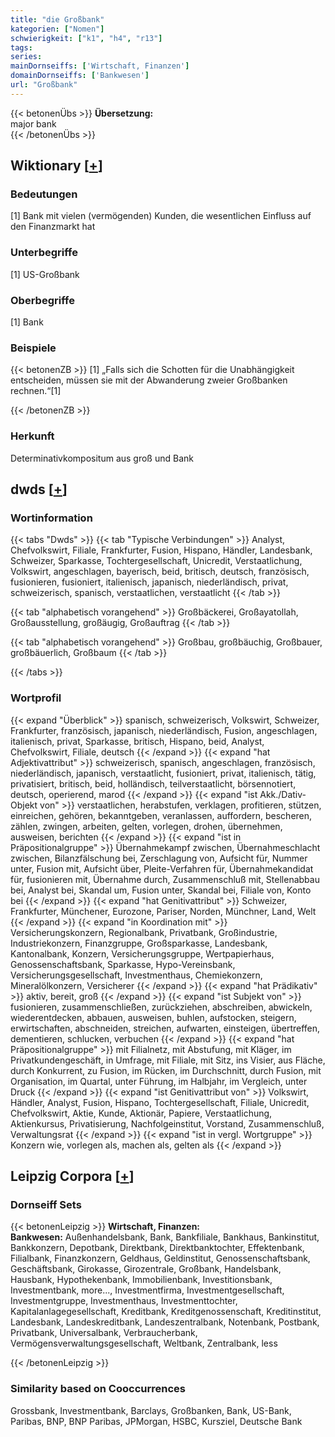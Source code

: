 ```yaml
---
title: "die Großbank"
kategorien: ["Nomen"]
schwierigkeit: ["k1", "h4", "r13"]
tags:
series:
mainDornseiffs: ['Wirtschaft, Finanzen']
domainDornseiffs: ['Bankwesen']
url: "Großbank"
---
```


{{< betonenÜbs >}}
**Übersetzung:**  
major  bank  
{{< /betonenÜbs >}}

## Wiktionary [[+](https://de.wiktionary.org/wiki/Großbank)]

### Bedeutungen
[1] Bank mit vielen (vermögenden) Kunden, die wesentlichen Einfluss auf den Finanzmarkt hat  

### Unterbegriffe
[1] US-Großbank  

### Oberbegriffe
[1] Bank  

### Beispiele
{{< betonenZB >}}
[1] „Falls sich die Schotten für die Unabhängigkeit entscheiden, müssen sie mit der Abwanderung zweier Großbanken rechnen.“[1]  

{{< /betonenZB >}}
### Herkunft
Determinativkompositum aus groß und Bank  



## dwds [[+](https://www.dwds.de/wb/Großbank)]

### Wortinformation
{{< tabs "Dwds" >}}
{{< tab "Typische Verbindungen" >}}
Analyst, Chefvolkswirt, Filiale, Frankfurter, Fusion, Hispano, Händler, Landesbank, Schweizer, Sparkasse, Tochtergesellschaft, Unicredit, Verstaatlichung, Volkswirt, angeschlagen, bayerisch, beid, britisch, deutsch, französisch, fusionieren, fusioniert, italienisch, japanisch, niederländisch, privat, schweizerisch, spanisch, verstaatlichen, verstaatlicht
{{< /tab >}}

{{< tab "alphabetisch vorangehend" >}}
Großbäckerei, Großayatollah, Großausstellung, großäugig, Großauftrag
{{< /tab >}}

{{< tab "alphabetisch vorangehend" >}}
Großbau, großbäuchig, Großbauer, großbäuerlich, Großbaum
{{< /tab >}}

{{< /tabs >}}

### Wortprofil
{{< expand "Überblick" >}} spanisch, schweizerisch, Volkswirt, Schweizer, Frankfurter, französisch, japanisch, niederländisch, Fusion, angeschlagen, italienisch, privat, Sparkasse, britisch, Hispano, beid, Analyst, Chefvolkswirt, Filiale, deutsch {{< /expand >}}
{{< expand "hat Adjektivattribut" >}} schweizerisch, spanisch, angeschlagen, französisch, niederländisch, japanisch, verstaatlicht, fusioniert, privat, italienisch, tätig, privatisiert, britisch, beid, holländisch, teilverstaatlicht, börsennotiert, deutsch, operierend, marod {{< /expand >}}
{{< expand "ist Akk./Dativ-Objekt von" >}} verstaatlichen, herabstufen, verklagen, profitieren, stützen, einreichen, gehören, bekanntgeben, veranlassen, auffordern, bescheren, zählen, zwingen, arbeiten, gelten, vorlegen, drohen, übernehmen, ausweisen, berichten {{< /expand >}}
{{< expand "ist in Präpositionalgruppe" >}} Übernahmekampf zwischen, Übernahmeschlacht zwischen, Bilanzfälschung bei, Zerschlagung von, Aufsicht für, Nummer unter, Fusion mit, Aufsicht über, Pleite-Verfahren für, Übernahmekandidat für, fusionieren mit, Übernahme durch, Zusammenschluß mit, Stellenabbau bei, Analyst bei, Skandal um, Fusion unter, Skandal bei, Filiale von, Konto bei {{< /expand >}}
{{< expand "hat Genitivattribut" >}} Schweizer, Frankfurter, Münchener, Eurozone, Pariser, Norden, Münchner, Land, Welt {{< /expand >}}
{{< expand "in Koordination mit" >}} Versicherungskonzern, Regionalbank, Privatbank, Großindustrie, Industriekonzern, Finanzgruppe, Großsparkasse, Landesbank, Kantonalbank, Konzern, Versicherungsgruppe, Wertpapierhaus, Genossenschaftsbank, Sparkasse, Hypo-Vereinsbank, Versicherungsgesellschaft, Investmenthaus, Chemiekonzern, Mineralölkonzern, Versicherer {{< /expand >}}
{{< expand "hat Prädikativ" >}} aktiv, bereit, groß {{< /expand >}}
{{< expand "ist Subjekt von" >}} fusionieren, zusammenschließen, zurückziehen, abschreiben, abwickeln, wiederentdecken, abbauen, ausweisen, buhlen, aufstocken, steigern, erwirtschaften, abschneiden, streichen, aufwarten, einsteigen, übertreffen, dementieren, schlucken, verbuchen {{< /expand >}}
{{< expand "hat Präpositionalgruppe" >}} mit Filialnetz, mit Abstufung, mit Kläger, im Privatkundengeschäft, in Umfrage, mit Filiale, mit Sitz, ins Visier, aus Fläche, durch Konkurrent, zu Fusion, im Rücken, im Durchschnitt, durch Fusion, mit Organisation, im Quartal, unter Führung, im Halbjahr, im Vergleich, unter Druck {{< /expand >}}
{{< expand "ist Genitivattribut von" >}} Volkswirt, Händler, Analyst, Fusion, Hispano, Tochtergesellschaft, Filiale, Unicredit, Chefvolkswirt, Aktie, Kunde, Aktionär, Papiere, Verstaatlichung, Aktienkursus, Privatisierung, Nachfolgeinstitut, Vorstand, Zusammenschluß, Verwaltungsrat {{< /expand >}}
{{< expand "ist in vergl. Wortgruppe" >}} Konzern wie, vorlegen als, machen als, gelten als {{< /expand >}}

## Leipzig Corpora [[+](https://corpora.uni-leipzig.de/en/res?word=Großbank&corpusId=deu_newscrawl-public_2018)]

### Dornseiff Sets
{{< betonenLeipzig >}}
**Wirtschaft, Finanzen:**  
**Bankwesen:** Außenhandelsbank, Bank, Bankfiliale, Bankhaus, Bankinstitut, Bankkonzern, Depotbank, Direktbank, Direktbanktochter, Effektenbank, Filialbank, Finanzkonzern, Geldhaus, Geldinstitut, Genossenschaftsbank, Geschäftsbank, Girokasse, Girozentrale, Großbank, Handelsbank, Hausbank, Hypothekenbank, Immobilienbank, Investitionsbank, Investmentbank, more..., Investmentfirma, Investmentgesellschaft, Investmentgruppe, Investmenthaus, Investmenttochter, Kapitalanlagegesellschaft, Kreditbank, Kreditgenossenschaft, Kreditinstitut, Landesbank, Landeskreditbank, Landeszentralbank, Notenbank, Postbank, Privatbank, Universalbank, Verbraucherbank, Vermögensverwaltungsgesellschaft, Weltbank, Zentralbank, less  

{{< /betonenLeipzig >}}

### Similarity based on Cooccurrences
Grossbank, Investmentbank, Barclays, Großbanken, Bank, US-Bank, Paribas, BNP, BNP Paribas, JPMorgan, HSBC, Kursziel, Deutsche Bank

